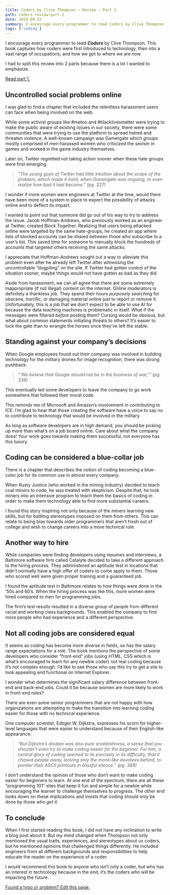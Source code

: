 ```yaml
---
title: Coders by Clive Thompson – Review – Part 2
path: coders-review-part-2
date: 2019-09-22
summary: I encourage every programmer to read Coders by Clive Thompson. This book captures how coders were first introduced to technology, then into a vast range of occupations, and how we got to where we are now.
tags: ['coding']
---
```


I encourage every programmer to read ***_Coders_*** by Clive Thompson. This book captures how coders were first introduced to technology, then into a vast range of occupations, and how we got to where we are now.

I had to split this review into 2 parts because there is a lot I wanted to emphasize.

[Read part 1.](/coders-review-part-1)

## Uncontrolled social problems online

I was glad to find a chapter that included the relentless harassment users can face when being involved on the web.

While some activist groups like #metoo and #blacklivesmatter were trying to make the public aware of existing issues in our society, there were some communities that were trying to use the platform to spread hatred and threaten violence. A well-known campaign was Gamergate which groups mostly comprised of men harassed women who criticized the sexism in games and worked in the game industry themselves.

Later on, Twitter regretted not taking action sooner when these hate groups were first emerging.

> _"The young guys of Twitter had little intuition about the scope of the problem, which made it hard, when Gamergate was ongoing, to even realize how bad it had become." (pg. 327)_

I wonder if more women were engineers at Twitter at the time, would there have been more of a system in place to expect the possibility of attacks online and to deflect its impact.

I wanted to point out that someone did go out of his way to try to address the issue. Jacob Hoffman-Andrews, who previously worked as an engineer at Twitter, created Block Together. Realizing that users being attacked online were targeted by the same hate-groups, he created an app where lists of blocked accounts can be shared between those who subscribe to a user’s list. This saved time for someone to manually block the hundreds of accounts that targeted others receiving the same attacks. 

I appreciate that Hoffman-Andrews sought out a way to alleviate this problem even after he already left Twitter after witnessing the uncontrollable “dogpiling” on the site. If Twitter had gotten control of the situation sooner, maybe things would not have gotten as bad as they did.

Aside from harassment, we can all agree that there are some extremely inappropriate (if not illegal) content on the internet. Online moderators is definitely a thankless job. They spend their hours _purposely searching_ for obscene, horrific, or damaging material online just to report or remove it. Unfortunately, this is a job that we don’t expect to be able to use AI for because the data teaching machines is problematic in itself. What if the messages were filtered _before_ posting them? Cursing would be obvious, but what about common statements initiating threats to others? It’s easier to lock the gate than to wrangle the horses once they’ve left the stable.

## Standing against your company’s decisions

When Google employees found out their company was involved in building technology for the military drones for image recognition, there was strong pushback.

> _“’We believe that Google should not be in the business of war,’” (pg. 339)_

This eventually led some developers to leave the company to go work somewhere that followed their moral code.

This reminds me of Microsoft and Amazon’s involvement in contributing to ICE. I’m glad to hear that those creating the software have a voice to say no to contribute to technology that would be involved in the military.

As long as software developers are in high demand, you should be picking up more than what’s on a job board online. Care about what the company does! Your work goes towards making them successful, not everyone has this luxury.

## Coding can be considered a blue-collar job

There is a chapter that describes the notion of coding becoming a blue-color job for its common use in almost every company. 

When Rusty Justice (who worked in the mining industry) decided to teach coal miners to code, he was treated with skepticism. Despite that, he took miners into an intensive program to teach them the basics of coding in order to make them technology able to find more substantial careers. 

I found this story inspiring not only because of the miners learning new skills, but for battling stereotypes imposed on them from others. This can relate to being bias towards older programmers that aren’t fresh out of college and wish to change careers into a more technical role. 

## Another way to hire

While companies were finding developers using resumes and interviews, a Baltimore software firm called Catalyte decided to take a different approach to the hiring process. They administered an aptitude test in locations that didn’t normally have a high offer of coders to come apply to them. Those who scored well were given proper training and a guaranteed job.

I found the aptitude test in Baltimore relates to how things were done in the ‘50s and 60’s. When the hiring process was like this, more women were hired compared to men for programming jobs.

The firm’s test results resulted in a diverse group of people from different racial and working class backgrounds. This enabled the company to find more people who had experience and a different perspective.

## Not all coding jobs are considered equal

It seems as coding has become more diverse in fields, so has the salary range expectations for a role. The book mentions the perspective of some developers who consider “front-end” jobs (using HTML, CSS which is what’s encouraged to learn for any newbie coder) not real coding because it’s not complex enough. I’d like to see those who say this try to get a site to look appealing and functional on Internet Explorer.

I wonder what determines the significant salary difference between front-end and back-end jobs. Could it be because women are more likely to work in front-end roles?

There are even some senior programmers that are not happy with how organizations are attempting to make the transition into learning coding easier for those with no technical experience.

One computer scientist, Edsger W. Dijkstra, expresses his scorn for higher-level languages that were easier to understand because of their English-like appearance:

> _“But Dijkstra’s disdain was also pure snobbishness, a sense that you shouldn’t even try to make coding easier for the beginner. For him, a central glory of coding seemed to lie precisely in its difficulty, that it chased people away, leaving only the monk-like devotees behind, to ponder their ASCII printouts in blissful silence.” (pg. 368)_

I don’t understand the opinion of those who don’t want to make coding easier for beginners to learn. At one end of the spectrum, there are all these “programming 101” sites that keep it fun and simple for a newbie while encouraging the learner to challenge themselves to progress. The other end looks down on these implications and insists that coding should only be done by those who _get it_.

## To conclude

When I first started reading this book, I did not have any inclination to write a blog post about it. But my mind changed when Thompson not only mentioned the usual traits, experiences, and stereotypes about us coders, but he mentioned opinions that challenged things differently. He included engineers from all different backgrounds and responsibilities to help educate the reader on the experience of a coder.

I would recommend this book to anyone who isn’t only a coder, but who has an interest in technology because in the end, it’s the coders who will be impacting the future.

[Found a typo or problem? Edit this page.](https://github.com/Dana94/website/blob/master/blog/2019-09-22-coders-review-part-2.md)